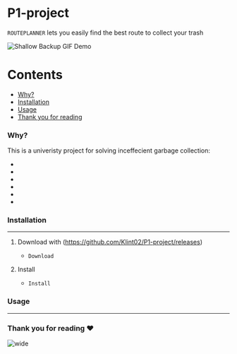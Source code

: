 # P1-project

`ROUTEPLANNER` lets you easily find the best route to collect your trash

![Shallow Backup GIF Demo](img/shallow-backup-demo.gif)

Contents
========

 * [Why?](#why)
 * [Installation](#installation)
 * [Usage](#usage)
 * [Thank you for reading](#Thank)

### Why?

This is a univeristy project for solving inceffecient garbage collection:

+ 
+ 
+ 
+ 
+ 
+ 

### Installation
---

1. Download with (https://github.com/Klint02/P1-project/releases)
    + `Download`

2. Install
    + `Install`

### Usage
---


### Thank you for reading ❤️
![wide](https://pbs.twimg.com/media/D5prppPUcAEhUFo.jpg)

